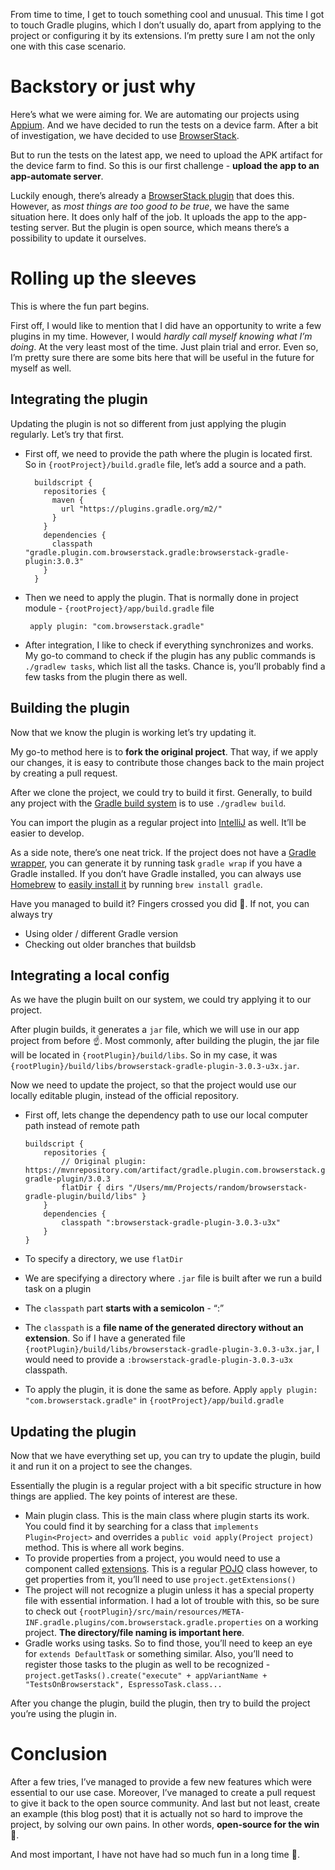 From time to time, I get to touch something cool and unusual. This time I got to touch Gradle plugins, which I don&rsquo;t usually do, apart from applying to the project or configuring it by its extensions. I&rsquo;m pretty sure I am not the only one with this case scenario.


# Backstory or just <span class="underline">why</span>

Here&rsquo;s what we were aiming for. We are automating our projects using [Appium](https://appium.io/). And we have decided to run the tests on a device farm. After a bit of investigation, we have decided to use [BrowserStack](https://www.browserstack.com/).

But to run the tests on the latest app, we need to upload the APK artifact for the device farm to find. So this is our first challenge - **upload the app to an app-automate server**.

Luckily enough, there&rsquo;s already a [BrowserStack plugin](https://github.com/browserstack/browserstack-gradle-plugin) that does this. However, as *most things are too good to be true*, we have the same situation here. It does only half of the job. It uploads the app to the app-testing server. But the plugin is open source, which means there&rsquo;s a possibility to update it ourselves.


# Rolling up the sleeves

This is where the fun part begins.

First off, I would like to mention that I did have an opportunity to write a few plugins in my time. However, I would *hardly call myself knowing what I&rsquo;m doing*. At the very least most of the time. Just plain trial and error. Even so, I&rsquo;m pretty sure there are some bits here that will be useful in the future for myself as well.


## Integrating the plugin

Updating the plugin is not so different from just applying the plugin regularly. Let&rsquo;s try that first.

-   First off, we need to provide the path where the plugin is located first. So in `{rootProject}/build.gradle` file, let&rsquo;s add a source and a path.
    
    ```
      buildscript {
        repositories {
          maven {
            url "https://plugins.gradle.org/m2/"
          }
        }
        dependencies {
          classpath "gradle.plugin.com.browserstack.gradle:browserstack-gradle-plugin:3.0.3"
        }
      }
    ```

-   Then we need to apply the plugin. That is normally done in project module - `{rootProject}/app/build.gradle` file
    
    ```
     apply plugin: "com.browserstack.gradle"
    ```

-   After integration, I like to check if everything synchronizes and works. My go-to command to check if the plugin has any public commands is `./gradlew tasks`, which list all the tasks. Chance is, you&rsquo;ll probably find a few tasks from the plugin there as well.


## Building the plugin

Now that we know the plugin is working let&rsquo;s try updating it.

My go-to method here is to **fork the original project**. That way, <span class="underline">if we apply our changes, it is easy to contribute those changes back to the main project</span> by creating a pull request.

After we clone the project, we could try to build it first. Generally, to build any project with the [Gradle build system](https://gradle.org/) is to use `./gradlew build`.

You can import the plugin as a regular project into [IntelliJ](https://www.jetbrains.com/idea/) as well. It&rsquo;ll be easier to develop.

As a side note, there&rsquo;s one neat trick. If the project does not have a [Gradle wrapper](https://docs.gradle.org/current/userguide/gradle_wrapper.html), you can generate it by running task `gradle wrap` if you have a Gradle installed. If you don&rsquo;t have Gradle installed, you can always use [Homebrew](https://brew.sh/) to [easily install it](https://formulae.brew.sh/formula/gradle) by running `brew install gradle`.

Have you managed to build it? Fingers crossed you did 🤞. If not, you can always try

-   Using older / different Gradle version
-   Checking out older branches that buildsb


## Integrating a local config

As we have the plugin built on our system, we could try <span class="underline">applying it to our project</span>.

After plugin builds, it generates a `jar` file, which we will use in our app project from before ☝️. Most commonly, after building the plugin, the jar file will be located in `{rootPlugin}/build/libs`. So in my case, it was `{rootPlugin}/build/libs/browserstack-gradle-plugin-3.0.3-u3x.jar`.

Now we need to update the project, so that the project would use our locally editable plugin, instead of the official repository.

-   First off, lets <span class="underline">change the dependency path to use our local computer path instead of remote path</span>
    
    ```
    buildscript {
        repositories {
            // Original plugin: https://mvnrepository.com/artifact/gradle.plugin.com.browserstack.gradle/browserstack-gradle-plugin/3.0.3
            flatDir { dirs "/Users/mm/Projects/random/browserstack-gradle-plugin/build/libs" }
        }
        dependencies {
            classpath ":browserstack-gradle-plugin-3.0.3-u3x"
        }
    }
    ```
-   To specify a directory, we use `flatDir`
-   We are specifying a directory where `.jar` file is built after we run a build task on a plugin
-   The `classpath` part **starts with a semicolon** - &ldquo;:&rdquo;
-   The `classpath` is a **file name of the generated directory without an extension**. So if I have a generated file `{rootPlugin}/build/libs/browserstack-gradle-plugin-3.0.3-u3x.jar`, I would need to provide a `:browserstack-gradle-plugin-3.0.3-u3x` classpath.
-   To apply the plugin, it is done the same as before. Apply `apply plugin: "com.browserstack.gradle"` in `{rootProject}/app/build.gradle`


## Updating the plugin

Now that we have everything set up, you can try to update the plugin, build it and run it on a project to see the changes.

Essentially the plugin is a regular project with a bit specific structure in how things are applied. The key points of interest are these.

-   Main plugin class. This is the main class where plugin starts its work. You could find it by searching for a class that `implements Plugin<Project>` and overrides a `public void apply(Project project)` method. This is where all work begins.
-   To provide properties from a project, you would need to use a component called [extensions](https://docs.gradle.org/current/userguide/custom_plugins.html#sec:mapping_extension_properties_to_task_properties). This is a regular [POJO](https://www.edureka.co/blog/pojo-in-java/) class however, to get properties from it, you&rsquo;ll need to use `project.getExtensions()`
-   The project will not recognize a plugin unless it has a special property file with essential information. I had a lot of trouble with this, so be sure to check out `{rootPlugin}/src/main/resources/META-INF.gradle.plugins/com.browserstack.gradle.properties` on a working project. **The directory/file naming is important here**.
-   Gradle works using tasks. So to find those, you&rsquo;ll need to keep an eye for `extends DefaultTask` or something similar. Also, you&rsquo;ll need to register those tasks to the plugin as well to be recognized - `project.getTasks().create("execute" + appVariantName + "TestsOnBrowserstack", EspressoTask.class...`

After you change the plugin, <span class="underline">build the plugin, then try to build the project you&rsquo;re using the plugin in</span>.


# Conclusion

After a few tries, I&rsquo;ve managed to provide a few new features which were essential to our use case. Moreover, I&rsquo;ve managed to create a pull request to give it back to the open source community. And last but not least, create an example (this blog post) that it is actually not so hard to improve the project, by solving our own pains. In other words, **open-source for the win** 🚀.

And most important, I have not have had so much fun in a long time 🧁.

